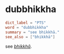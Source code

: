 # dubbhikkha

``` toml
dict_label = "PTS"
word = "dubbhikkha"
summary = "see bhikkhā."
see_also = ["bhikkhā"]
```

see *[bhikkhā](bhikkhā.md)*.

